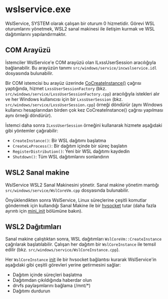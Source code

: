 # wslservice.exe

WslService, SYSTEM olarak çalışan bir oturum 0 hizmetidir. Görevi WSL oturumlarını yönetmek, WSL2 sanal makinesi ile iletişim kurmak ve WSL dağıtımlarını yapılandırmaktır. 

## COM Arayüzü

İstemciler WslService'e COM arayüzü olan ILxssUserSession aracılığıyla bağlanabilir. Bu arayüzün tanımı `src/windows/service/incwslservice.idl` dosyasında bulunabilir.

Bir COM istemcisi bu arayüz üzerinde [CoCreateInstance()](https://learn.microsoft.com/windows/win32/api/combaseapi/nf-combaseapi-cocreateinstance) çağrısı yaptığında, hizmet `LxssUserSessionFactory` (bkz. `src/windows/service/LxssUserSessionFactory.cpp`) aracılığıyla istekleri alır ve her Windows kullanıcısı için bir `LxssUserSession` (bkz. `src/windows/service/LxssUserSession.cpp`) örneği döndürür (aynı Windows kullanıcı hesaplarından birden çok kez CoCreateInstance() çağrısı yapılması aynı örneği döndürür).

İstemci daha sonra `ILxssUserSession` örneğini kullanarak hizmete aşağıdaki gibi yöntemler çağırabilir:

- `CreateInstance()`: Bir WSL dağıtımı başlatma
- `CreateLxProcess()`: Bir dağıtım içinde bir süreç başlatın
- `RegisterDistribution()`: Yeni bir WSL dağıtımı kaydedin
- `Shutdown()`: Tüm WSL dağıtımlarını sonlandırın

## WSL2 Sanal makine

WslService WSL2 Sanal Makinesini yönetir. Sanal makine yönetim mantığı `src/windows/service/WslCoreVm.cpp` dosyasında bulunabilir. 

Önyüklendikten sonra WslService, Linux süreçlerine çeşitli komutlar göndermek için kullandığı Sanal Makine ile bir [hvsocket](https://learn.microsoft.com/virtualization/hyper-v-on-windows/user-guide/make-integration-service) tutar (daha fazla ayrıntı için [mini_init](mini_init.md) bölümüne bakın). 


## WSL2 Dağıtımları 

Sanal makine çalıştıktan sonra, WSL dağıtımları `WslCoreVm::CreateInstance` çağrılarak başlatılabilir. Çalışan her dağıtım bir `WslCoreInstance` ile temsil edilir (bkz. `src/windows/service/WslCoreInstance.cpp`).

Her `WslCoreInstance` [init](init.md) ile bir hvsocket bağlantısı kurarak WslService'in aşağıdaki gibi çeşitli görevleri yerine getirmesini sağlar:

- Dağıtım içinde süreçleri başlatma
- Dağıtımdan çıkıldığında haberdar olun
- drvfs paylaşımlarını bağlama (/mnt/*)
- Dağıtımı durdurun